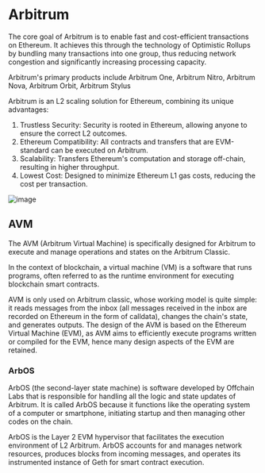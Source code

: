 

# Arbitrum

The core goal of Arbitrum is to enable fast and cost-efficient transactions on Ethereum. 
It achieves this through the technology of Optimistic Rollups by bundling many transactions into one group, thus reducing network congestion and significantly increasing processing capacity.

Arbitrum's primary products include Arbitrum One, Arbitrum Nitro, Arbitrum Nova, Arbitrum Orbit, Arbitrum Stylus

Arbitrum is an L2 scaling solution for Ethereum, combining its unique advantages:

1. Trustless Security: Security is rooted in Ethereum, allowing anyone to ensure the correct L2 outcomes.
2. Ethereum Compatibility: All contracts and transfers that are EVM-standard can be executed on Arbitrum.
3. Scalability: Transfers Ethereum's computation and storage off-chain, resulting in higher throughput.
4. Lowest Cost: Designed to minimize Ethereum L1 gas costs, reducing the cost per transaction.


![image](https://github.com/user-attachments/assets/7f357992-ac20-4567-98ec-94876d5e5bef)

## AVM
The AVM (Arbitrum Virtual Machine) is specifically designed for Arbitrum to execute and manage operations and states on the Arbitrum Classic.

In the context of blockchain, a virtual machine (VM) is a software that runs programs, often referred to as the runtime environment for executing blockchain smart contracts.

AVM is only used on Arbitrum classic, whose working model is quite simple: 
  it reads messages from the inbox (all messages received in the inbox are recorded on Ethereum in the form of calldata), changes the chain's state, and generates outputs.
  The design of the AVM is based on the Ethereum Virtual Machine (EVM), as AVM aims to efficiently execute programs written or compiled for the EVM, hence many design aspects of the EVM are retained.

### ArbOS
ArbOS (the second-layer state machine) is software developed by Offchain Labs that is responsible for handling all the logic and state updates of Arbitrum. 
It is called ArbOS because it functions like the operating system of a computer or smartphone, initiating startup and then managing other codes on the chain.

ArbOS is the Layer 2 EVM hypervisor that facilitates the execution environment of L2 Arbitrum.
ArbOS accounts for and manages network resources, produces blocks from incoming messages, and operates its instrumented instance of Geth for smart contract execution.
